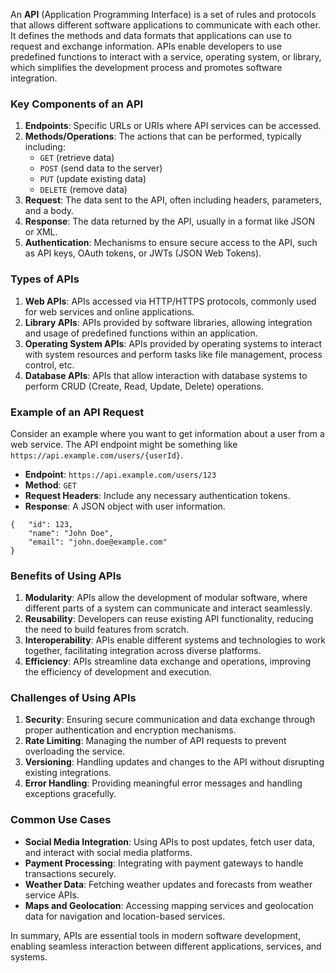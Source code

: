 An **API** (Application Programming Interface) is a set of rules and protocols that allows different software applications to communicate with each other. It defines the methods and data formats that applications can use to request and exchange information. APIs enable developers to use predefined functions to interact with a service, operating system, or library, which simplifies the development process and promotes software integration.

### Key Components of an API

1. **Endpoints**: Specific URLs or URIs where API services can be accessed.
2. **Methods/Operations**: The actions that can be performed, typically including:
    - `GET` (retrieve data)
    - `POST` (send data to the server)
    - `PUT` (update existing data)
    - `DELETE` (remove data)
3. **Request**: The data sent to the API, often including headers, parameters, and a body.
4. **Response**: The data returned by the API, usually in a format like JSON or XML.
5. **Authentication**: Mechanisms to ensure secure access to the API, such as API keys, OAuth tokens, or JWTs (JSON Web Tokens).

### Types of APIs

1. **Web APIs**: APIs accessed via HTTP/HTTPS protocols, commonly used for web services and online applications.
2. **Library APIs**: APIs provided by software libraries, allowing integration and usage of predefined functions within an application.
3. **Operating System APIs**: APIs provided by operating systems to interact with system resources and perform tasks like file management, process control, etc.
4. **Database APIs**: APIs that allow interaction with database systems to perform CRUD (Create, Read, Update, Delete) operations.

### Example of an API Request

Consider an example where you want to get information about a user from a web service. The API endpoint might be something like `https://api.example.com/users/{userId}`.

- **Endpoint**: `https://api.example.com/users/123`
- **Method**: `GET`
- **Request Headers**: Include any necessary authentication tokens.
- **Response**: A JSON object with user information.

```
{   "id": 123,  
	"name": "John Doe",   
	"email": "john.doe@example.com" 
}
```



### Benefits of Using APIs

1. **Modularity**: APIs allow the development of modular software, where different parts of a system can communicate and interact seamlessly.
2. **Reusability**: Developers can reuse existing API functionality, reducing the need to build features from scratch.
3. **Interoperability**: APIs enable different systems and technologies to work together, facilitating integration across diverse platforms.
4. **Efficiency**: APIs streamline data exchange and operations, improving the efficiency of development and execution.

### Challenges of Using APIs

1. **Security**: Ensuring secure communication and data exchange through proper authentication and encryption mechanisms.
2. **Rate Limiting**: Managing the number of API requests to prevent overloading the service.
3. **Versioning**: Handling updates and changes to the API without disrupting existing integrations.
4. **Error Handling**: Providing meaningful error messages and handling exceptions gracefully.

### Common Use Cases

- **Social Media Integration**: Using APIs to post updates, fetch user data, and interact with social media platforms.
- **Payment Processing**: Integrating with payment gateways to handle transactions securely.
- **Weather Data**: Fetching weather updates and forecasts from weather service APIs.
- **Maps and Geolocation**: Accessing mapping services and geolocation data for navigation and location-based services.

In summary, APIs are essential tools in modern software development, enabling seamless interaction between different applications, services, and systems.

